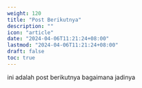 ```yaml
---
weight: 120
title: "Post Berikutnya"
description: ""
icon: "article"
date: "2024-04-06T11:21:24+08:00"
lastmod: "2024-04-06T11:21:24+08:00"
draft: false
toc: true
---
```


ini adalah post berikutnya bagaimana jadinya